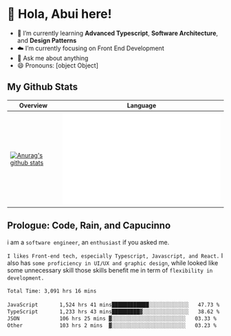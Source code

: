# 👋 Hola, Abui here!

- 🌱 I’m currently learning **Advanced Typescript**, **Software Architecture**, and **Design Patterns**
- ☁️ I’m currently focusing on Front End Development
- 💬 Ask me about anything
- 😄 Pronouns: [object Object]

## My Github Stats

| Overview | Language |
| --- | --- |
|[![Anurag's github stats](https://github-readme-stats.vercel.app/api?username=abui-am&count_private=true)](https://github.com/anuraghazra/github-readme-stats)|![Language](https://raw.githubusercontent.com/abui-am/stats/c6455f656dfce7acd3951e5ec5b25d72af0b2ee3/generated/languages.svg)|

## Prologue: Code, Rain, and Capucinno
i am a `software engineer`, an `enthusiast` if you asked me. 

`I likes Front-end tech, especially Typescript, Javascript, and React.` I also has `some proficiency in UI/UX and graphic design`, while looked like some unnecessary skill those skills benefit me in term of `flexibility in development.`


<!--START_SECTION:waka-->

```text
Total Time: 3,091 hrs 16 mins

JavaScript       1,524 hrs 41 mins████████████░░░░░░░░░░░░░   47.73 %
TypeScript       1,233 hrs 43 mins█████████▓░░░░░░░░░░░░░░░   38.62 %
JSON             106 hrs 25 mins ▓░░░░░░░░░░░░░░░░░░░░░░░░   03.33 %
Other            103 hrs 2 mins  ▓░░░░░░░░░░░░░░░░░░░░░░░░   03.23 %
```

<!--END_SECTION:waka-->

